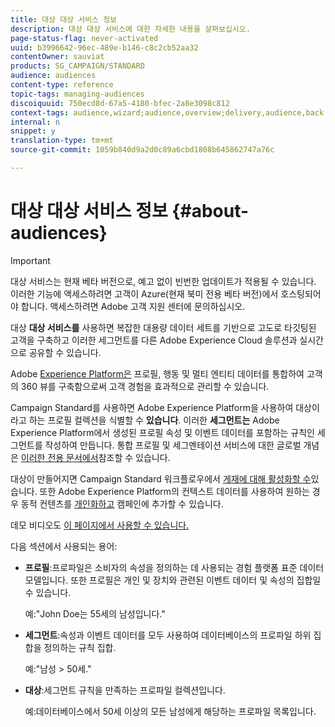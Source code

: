 ```yaml
---
title: 대상 대상 서비스 정보
description: 대상 대상 서비스에 대한 자세한 내용을 살펴보십시오.
page-status-flag: never-activated
uuid: b3996642-96ec-489e-b146-c8c2cb52aa32
contentOwner: sauviat
products: SG_CAMPAIGN/STANDARD
audience: audiences
content-type: reference
topic-tags: managing-audiences
discoiquuid: 750ecd8d-67a5-4180-bfec-2a8e3098c812
context-tags: audience,wizard;audience,overview;delivery,audience,back
internal: n
snippet: y
translation-type: tm+mt
source-git-commit: 1059b840d9a2d0c89a6cbd1808b645862747a76c

---
```



# 대상 대상 서비스 정보 {#about-audiences}

>[!IMPORTANT]
>
>대상 서비스는 현재 베타 버전으로, 예고 없이 빈번한 업데이트가 적용될 수 있습니다. 이러한 기능에 액세스하려면 고객이 Azure(현재 북미 전용 베타 버전)에서 호스팅되어야 합니다. 액세스하려면 Adobe 고객 지원 센터에 문의하십시오.

대상 **대상 서비스를** 사용하면 복잡한 대용량 데이터 세트를 기반으로 고도로 타깃팅된 고객을 구축하고 이러한 세그먼트를 다른 Adobe Experience Cloud 솔루션과 실시간으로 공유할 수 있습니다.

Adobe [Experience Platform은](https://www.adobe.io/apis/experienceplatform/home.html) 프로필, 행동 및 멀티 엔티티 데이터를 통합하여 고객의 360 뷰를 구축함으로써 고객 경험을 효과적으로 관리할 수 있습니다.

Campaign Standard를 사용하면 Adobe Experience Platform을 사용하여 대상이라고 하는 프로필 컬렉션을 식별할 수 **있습니다**. 이러한 **세그먼트는** Adobe Experience Platform에서 생성된 프로필 속성 및 이벤트 데이터를 포함하는 규칙인 세그먼트를 작성하여 만듭니다. 통합 프로필 및 세그멘테이션 서비스에 대한 글로벌 개념은 [이러한 전용 문서에서](https://www.adobe.io/apis/experienceplatform/home/profile-identity-segmentation.html)참조할 수 있습니다.

대상이 만들어지면 Campaign Standard 워크플로우에서 [게재에 대해 활성화할 수](../../automating/using/aep-targeting-audiences.md)있습니다. 또한 Adobe Experience Platform의 컨텍스트 데이터를 사용하여 원하는 경우 동적 컨텐츠를 [개인화하고](../../automating/using/aep-personalizing-campaigns.md) 캠페인에 추가할 수 있습니다.

데모 비디오도 [이 페이지에서 사용할 수 있습니다.](https://docs.adobe.com/content/help/en/campaign-learn/campaign-standard-tutorials/profiles-and-audiences/audience-destinations/leveraging-aep-audiences-overview.html)

다음 섹션에서 사용되는 용어:

* **프로필**:프로파일은 소비자의 속성을 정의하는 데 사용되는 경험 플랫폼 표준 데이터 모델입니다. 또한 프로필은 개인 및 장치와 관련된 이벤트 데이터 및 속성의 집합일 수 있습니다.

   예:&quot;John Doe는 55세의 남성입니다.&quot;

* **세그먼트**:속성과 이벤트 데이터를 모두 사용하여 데이터베이스의 프로파일 하위 집합을 정의하는 규칙 집합.

   예:&quot;남성 > 50세.&quot;

* **대상**:세그먼트 규칙을 만족하는 프로파일 컬렉션입니다.

   예:데이터베이스에서 50세 이상의 모든 남성에게 해당하는 프로파일 목록입니다.
